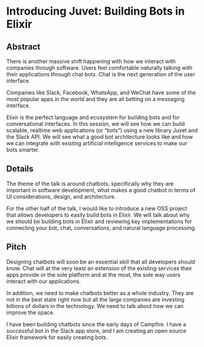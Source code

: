 # Introducing Juvet: Building Bots in Elixir

## Abstract

There is another massive shift happening with how we interact with companies through software. Users feel comfortable naturally talking with their applications through chat bots. Chat is the next generation of the user interface.

Companies like Slack, Facebook, WhatsApp, and WeChat have some of the most popular apps in the world and they are all betting on a messaging interface.

Elixir is the perfect language and ecosystem for building bots and for conversational interfaces. In this session, we will see how we can build scalable, realtime web applications (or “bots”) using a new library Juvet and the Slack API. We will see what a good bot architecture looks like and how we can integrate with existing artificial intelligence services to make our bots smarter.

## Details

The theme of the talk is around chatbots, specifically why they are important in software development, what makes a good chatbot in terms of UI considerations, design, and architecture.

For the other half of the talk, I would like to introduce a new OSS project that allows developers to easily build bots in Elixir. We will talk about why we should be building bots in Elixir and reviewing key implementations for connecting your bot, chat, conversations, and natural language processing.

## Pitch

Designing chatbots will soon be an essential skill that all developers should know. Chat will at the very least an extension of the existing services their apps provide or the sole platform and at the most, the sole way users interact with our applications.

In addition, we need to make chatbots better as a whole industry. They are not in the best state right now but all the large companies are investing billions of dollars in the technology. We need to talk about how we can improve the space.

I have been building chatbots since the early days of Campfire. I have a successful bot in the Slack app store, and I am creating an open source Elixir framework for easily creating bots.
